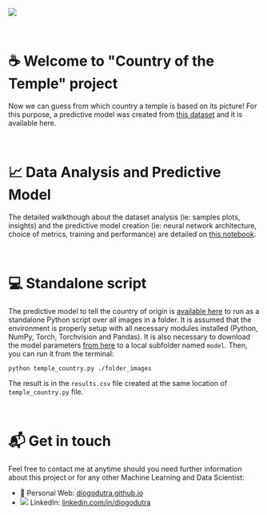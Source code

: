 ![](https://th.bing.com/th/id/R2182dde2e2eda8f978afbf46f0b80c0c?rik=4HeCF3rfmwSCHw&riu=http%3a%2f%2fwww.css.ethz.ch%2fen%2fthink-tank%2fthemes%2fmediation-support-and-peace-promotion%2freligion-and-mediation%2frmc%2f_jcr_content%2fpar%2ffullwidthimage%2fimage.imageformat.lightbox.493741631.jpg&ehk=TS6d2aReC7GIQ5bYZ0oqPOPYE4nklyBQZcLoIP%2fT6dE%3d&risl=&pid=ImgRaw)

<p>&nbsp;</p>

# &#x2615; Welcome to "Country of the Temple" project

Now we can guess from which country a temple is based on its picture! For this purpose, a predictive model was created from [this dataset](https://drive.google.com/file/d/1ccqGu9r815WvgHAlG2CujzUPOEW_Pvo9/view?usp=sharing) and it is available here.


<p>&nbsp;</p>

# &#x1f4c8; Data Analysis and Predictive Model

The detailed walkthough about the dataset analysis (ie: samples plots, insights) and the predictive model creation (ie: neural network architecture, choice of metrics, training and performance) are detailed on [this notebook](https://github.com/diogodutra/temple_country_notebook/blob/main/notebook/temple_country_pytorch.ipynb).


<p>&nbsp;</p>

# &#128187; Standalone script

The predictive model to tell the country of origin is [available here](https://git.toptal.com/screening/diogo-dutra-2/-/blob/master/temple_country.py) to run as a standalone Python script over all images in a folder. It is assumed that the environment is properly setup with all necessary modules installed (Python, NumPy, Torch, Torchvision and Pandas). It is also necessary to download the model parameters [from here](https://git.toptal.com/screening/diogo-dutra-2/-/tree/master/model) to a local subfolder named `model`. Then, you can run it from the terminal:
```
python temple_country.py ./folder_images 
```
The result is in the `results.csv` file created at the same location of `temple_country.py` file.

<p>&nbsp;</p>

# 📬 Get in touch

Feel free to contact me at anytime should you need further information about this project or for any other Machine Learning and Data Scientist:
- &#128100; Personal Web: [diogodutra.github.io](https://diogodutra.github.io)
- ![](https://i.stack.imgur.com/gVE0j.png) LinkedIn: [linkedin.com/in/diogodutra]()